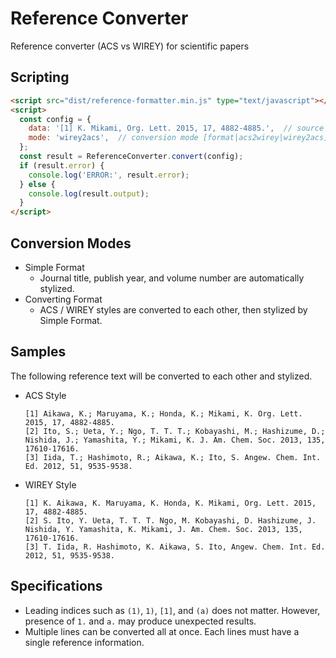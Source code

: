 # Reference Converter

Reference converter (ACS vs WIREY) for scientific papers

## Scripting

```html
<script src="dist/reference-formatter.min.js" type="text/javascript"></script>
<script>
  const config = {
    data: '[1] K. Mikami, Org. Lett. 2015, 17, 4882-4885.',  // source reference text
    mode: 'wirey2acs',  // conversion mode [format|acs2wirey|wirey2acs]
  };
  const result = ReferenceConverter.convert(config);
  if (result.error) {
    console.log('ERROR:', result.error);
  } else {
    console.log(result.output);
  }
</script>
```

## Conversion Modes

- Simple Format
  - Journal title, publish year, and volume number are automatically stylized.
- Converting Format
  - ACS / WIREY styles are converted to each other, then stylized by Simple Format.

## Samples

The following reference text will be converted to each other and stylized.

- ACS Style

  ```
  [1] Aikawa, K.; Maruyama, K.; Honda, K.; Mikami, K. Org. Lett. 2015, 17, 4882-4885.
  [2] Ito, S.; Ueta, Y.; Ngo, T. T. T.; Kobayashi, M.; Hashizume, D.; Nishida, J.; Yamashita, Y.; Mikami, K. J. Am. Chem. Soc. 2013, 135, 17610-17616.
  [3] Iida, T.; Hashimoto, R.; Aikawa, K.; Ito, S. Angew. Chem. Int. Ed. 2012, 51, 9535-9538.
  ```
- WIREY Style

  ```
  [1] K. Aikawa, K. Maruyama, K. Honda, K. Mikami, Org. Lett. 2015, 17, 4882-4885.
  [2] S. Ito, Y. Ueta, T. T. T. Ngo, M. Kobayashi, D. Hashizume, J. Nishida, Y. Yamashita, K. Mikami, J. Am. Chem. Soc. 2013, 135, 17610-17616.
  [3] T. Iida, R. Hashimoto, K. Aikawa, S. Ito, Angew. Chem. Int. Ed. 2012, 51, 9535-9538.
  ```

## Specifications

- Leading indices such as `(1)`, `1)`, `[1]`, and `(a)` does not matter. However, presence of `1.` and `a.` may produce unexpected results.
- Multiple lines can be converted all at once. Each lines must have a single reference information.
